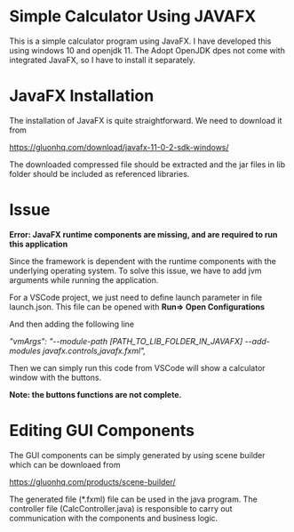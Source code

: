 # Simple Calculator Using JAVAFX
This is a simple calculator program using JavaFX. I have developed this using windows 10 and openjdk 11. The Adopt OpenJDK dpes not come with integrated JavaFX, so I have to install it separately.

# JavaFX Installation
The installation of JavaFX is quite straightforward. We need to download it from 

https://gluonhq.com/download/javafx-11-0-2-sdk-windows/

The downloaded compressed file should be extracted and the jar files in lib folder should be included as referenced libraries.

# Issue
**Error: JavaFX runtime components are missing, and are required to run this application**

Since the framework is dependent with the runtime components with the underlying operating system. To solve this issue, we have to add jvm arguments while running the application. 

For a VSCode project, we just need to define launch parameter in file launch.json. This file can be opened with **Run=> Open Configurations**

And then adding the following line

*"vmArgs": "--module-path [PATH_TO_LIB_FOLDER_IN_JAVAFX] --add-modules javafx.controls,javafx.fxml",*

Then we can simply run this code from VSCode will show a calculator window with the buttons.

**Note: the buttons functions are not complete.**

# Editing GUI Components

The GUI components can be simply generated by using scene builder which can be downloaed from 

https://gluonhq.com/products/scene-builder/

The generated file (*.fxml) file can be used in the java program. The controller file (CalcController.java) is responsible to carry out communication with the components and business logic. 

